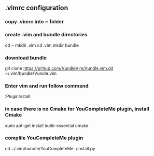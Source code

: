 ## .vimrc configuration

### copy .vimrc into ~ folder

### create .vim and bundle directories
cd ~
mkdir .vim
cd .vim
mkdir bundle

### download bundle
git clone https://github.com/VundleVim/Vundle.vim.git ~/.vim/bundle/Vundle.vim

### Enter vim and run follow command
:PluginInstall

### in case there is no Cmake for YouCompleteMe plugin, install Cmake
sudo apt-get install build-essential cmake

### complile YouCompleteMe plugin
cd ~/.vim/bundle/YouCompleteMe
./install.py
